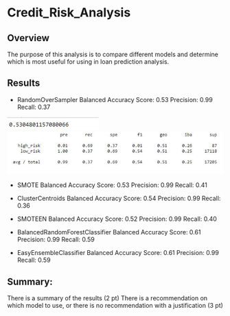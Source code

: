# Credit_Risk_Analysis

## Overview
The purpose of this analysis is to compare different models and determine which is most useful for using in loan prediction analysis.

## Results

* RandomOverSampler
Balanced Accuracy Score: 0.53
Precision: 0.99
Recall: 0.37

<img src = 'images/RandomOverAccuracy.jpg'/>
<img src = 'images/RandomOverClass.jpg'/>

* SMOTE
Balanced Accuracy Score: 0.53
Precision: 0.99
Recall: 0.41

* ClusterCentroids
Balanced Accuracy Score: 0.54
Precision: 0.99
Recall: 0.36

* SMOTEEN
Balanced Accuracy Score: 0.52
Precision: 0.99
Recall: 0.40

* BalancedRandomForestClassifier
Balanced Accuracy Score: 0.61
Precision: 0.99
Recall: 0.59

* EasyEnsembleClassifier
Balanced Accuracy Score: 0.61
Precision: 0.99
Recall: 0.59


## Summary:

There is a summary of the results (2 pt)
There is a recommendation on which model to use, or there is no recommendation with a justification (3 pt)